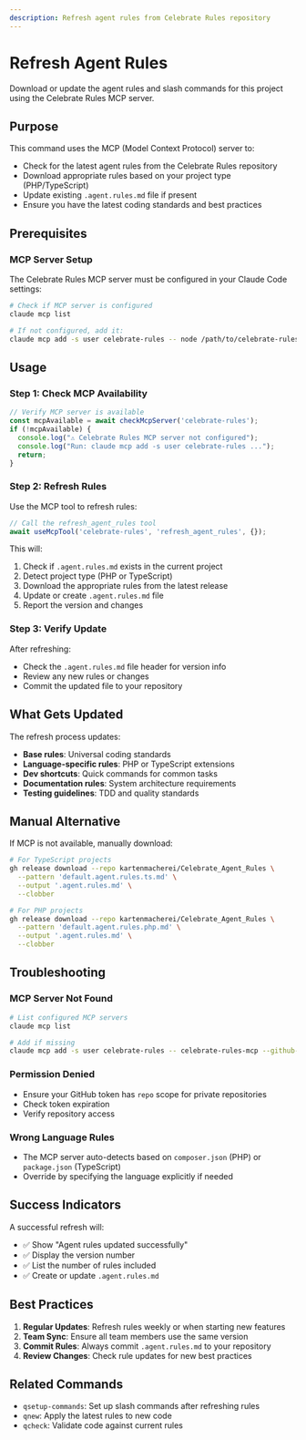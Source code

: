 ```yaml
---
description: Refresh agent rules from Celebrate Rules repository
---
```


# Refresh Agent Rules

Download or update the agent rules and slash commands for this project using the Celebrate Rules MCP server.

## Purpose

This command uses the MCP (Model Context Protocol) server to:
- Check for the latest agent rules from the Celebrate Rules repository
- Download appropriate rules based on your project type (PHP/TypeScript)
- Update existing `.agent.rules.md` file if present
- Ensure you have the latest coding standards and best practices

## Prerequisites

### MCP Server Setup

The Celebrate Rules MCP server must be configured in your Claude Code settings:

```bash
# Check if MCP server is configured
claude mcp list

# If not configured, add it:
claude mcp add -s user celebrate-rules -- node /path/to/celebrate-rules-mcp.cjs --github-token YOUR_TOKEN
```

## Usage

### Step 1: Check MCP Availability

```typescript
// Verify MCP server is available
const mcpAvailable = await checkMcpServer('celebrate-rules');
if (!mcpAvailable) {
  console.log("⚠️ Celebrate Rules MCP server not configured");
  console.log("Run: claude mcp add -s user celebrate-rules ...");
  return;
}
```

### Step 2: Refresh Rules

Use the MCP tool to refresh rules:

```typescript
// Call the refresh_agent_rules tool
await useMcpTool('celebrate-rules', 'refresh_agent_rules', {});
```

This will:
1. Check if `.agent.rules.md` exists in the current project
2. Detect project type (PHP or TypeScript)
3. Download the appropriate rules from the latest release
4. Update or create `.agent.rules.md` file
5. Report the version and changes

### Step 3: Verify Update

After refreshing:
- Check the `.agent.rules.md` file header for version info
- Review any new rules or changes
- Commit the updated file to your repository

## What Gets Updated

The refresh process updates:
- **Base rules**: Universal coding standards
- **Language-specific rules**: PHP or TypeScript extensions
- **Dev shortcuts**: Quick commands for common tasks
- **Documentation rules**: System architecture requirements
- **Testing guidelines**: TDD and quality standards

## Manual Alternative

If MCP is not available, manually download:

```bash
# For TypeScript projects
gh release download --repo kartenmacherei/Celebrate_Agent_Rules \
  --pattern 'default.agent.rules.ts.md' \
  --output '.agent.rules.md' \
  --clobber

# For PHP projects  
gh release download --repo kartenmacherei/Celebrate_Agent_Rules \
  --pattern 'default.agent.rules.php.md' \
  --output '.agent.rules.md' \
  --clobber
```

## Troubleshooting

### MCP Server Not Found
```bash
# List configured MCP servers
claude mcp list

# Add if missing
claude mcp add -s user celebrate-rules -- celebrate-rules-mcp --github-token YOUR_TOKEN
```

### Permission Denied
- Ensure your GitHub token has `repo` scope for private repositories
- Check token expiration
- Verify repository access

### Wrong Language Rules
- The MCP server auto-detects based on `composer.json` (PHP) or `package.json` (TypeScript)
- Override by specifying the language explicitly if needed

## Success Indicators

A successful refresh will:
- ✅ Show "Agent rules updated successfully"
- ✅ Display the version number
- ✅ List the number of rules included
- ✅ Create or update `.agent.rules.md`

## Best Practices

1. **Regular Updates**: Refresh rules weekly or when starting new features
2. **Team Sync**: Ensure all team members use the same version
3. **Commit Rules**: Always commit `.agent.rules.md` to your repository
4. **Review Changes**: Check rule updates for new best practices

## Related Commands

- `qsetup-commands`: Set up slash commands after refreshing rules
- `qnew`: Apply the latest rules to new code
- `qcheck`: Validate code against current rules